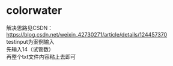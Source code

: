 # colorwater
解决思路见CSDN：https://blog.csdn.net/weixin_42730271/article/details/124457370  
testinput为案例输入  
先输入14（试管数）  
再整个txt文件内容粘上去即可
